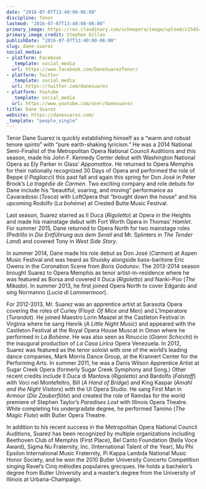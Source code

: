 ```yaml
---
date: "2016-07-07T13:40:00-06:00"
discipline: Tenor
lastmod: "2016-07-07T13:40:00-06:00"
primary_image: https://res.cloudinary.com/schmopera/image/upload/v1545409169/media/webhook-uploads/1467920358943/2016-07-07---Suarez.jpg.jpg
primary_image_credit: Stephen Dillon
publishDate: "2016-07-07T13:40:00-06:00"
slug: dane-suarez
social_media:
- platform: Facebook
  _template: social_media
  url: https://www.facebook.com/DaneSuarezTenor/
- platform: Twitter
  _template: social_media
  url: https://twitter.com/danesuarez
- platform: Youtube
  _template: social_media
  url: https://www.youtube.com/user/danesuarez
title: Dane Suarez
website: https://danesuarez.com/
_template: "people_single"
---
```


Tenor Dane Suarez is quickly establishing himself as a “warm and robust tenore spinto” with “pure earth-shaking lyricism.” He was a 2014 National Semi-Finalist of the Metropolitan Opera National Council Auditions and this season, made his John F. Kennedy Center debut with Washington National Opera as Ely Parker in Glass’ *Appomattox*. He returned to Opera Memphis for their nationally recognized 30 Days of Opera and performed the role of Beppe (*I Pagliacci*) this past fall and again this spring for Don José in Peter Brook’s *La tragédie de Carmen*. Two exciting company and role debuts for Dane include his “beautiful, soaring, and moving” performance as Cavaradossi (*Tosca*) with LoftOpera that “brought down the house” and his upcoming Rodolfo (*La bohème*) at Crested Butte Music Festival.

Last season, Suarez starred as Il Duca (*Rigoletto*) at Opera in the Heights and made his mainstage debut with Fort Worth Opera in Thomas’ *Hamlet*. For summer 2015, Dane returned to Opera North for two mainstage roles (Pedrillo in *Die Entführung aus dem Serail* and Mr. Splinters in *The Tender Land*) and covered Tony in *West Side Story*.

In summer 2014, Dane made his role debut as Don José (*Carmen*) at Aspen Music Festival and was heard as Shuisky alongside bass-baritone Eric Owens in the Coronation Scene from *Boris Godunov*. The 2013-2014 season brought Suarez to Opera Memphis as tenor artist-in-residence where he was featured as Borsa and covered Il Duca (*Rigoletto*) and Nanki-Poo (*The Mikado*). In summer 2013, he first joined Opera North to cover Edgardo and sing Normanno (*Lucia di Lammermoor*).

For 2012-2013, Mr. Suarez was an apprentice artist at Sarasota Opera covering the roles of Curley (Floyd: *Of Mice and Men*) and L’Imperatore (*Turandot*). He joined Maestro Lorin Maazel at the Castleton Festival in Virginia where he sang Henrik (*A Little Night Music*) and appeared with the Castleton Festival at the Royal Opera House Muscat in Oman where he performed in *La Bohème*. He was also seen as Rinuccio (*Gianni Schicchi*) in the inaugural production of *La Casa Lirica* Opera Venezuela. In 2012, Suarez was featured as the tenor soloist with one of the world’s leading dance companies, Mark Morris Dance Group, at the Krannert Center for the Performing Arts. In summer 2011, he was a Danis Wilson Apprentice Artist at Sugar Creek Opera (formerly Sugar Creek Symphony and Song.) Other recent credits include Il Duca di Mantova (*Rigoletto*) and Bardolfo (*Falstaff*) with Voci nel Montefeltro, Bill (*A Hand of Bridge*) and King Kaspar (*Amahl and the Night Visitors*) with the UI Opera Studio. He sang First Man in Armour (*Die Zauberflöte*) and created the role of Ramdas for the world premiere of Stephen Taylor’s *Paradises Lost* with Illinois Opera Theatre. While completing his undergradate degree, he performed Tamino (*The Magic Flute*) with Butler Opera Theatre.

In addition to his recent success in the Metropolitan Opera National Council Auditions, Suarez has been recognized by multiple organizations including Beethoven Club of Memphis (First Place), Bel Canto Foundation (Bella Voce Award), Sigma Nu Fraternity, Inc. (International Talent of the Year), Mu Phi Epsilon International Music Fraternity, Pi Kappa Lambda National Music Honor Society, and he won the 2010 Butler University Concerto Competition singing Ravel’s Cinq mélodies populaires grecques. He holds a bachelor’s degree from Butler University and a master’s degree from the University of Illinois at Urbana-Champaign.
